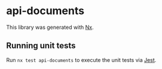 # api-documents

This library was generated with [Nx](https://nx.dev).

## Running unit tests

Run `nx test api-documents` to execute the unit tests via [Jest](https://jestjs.io).
